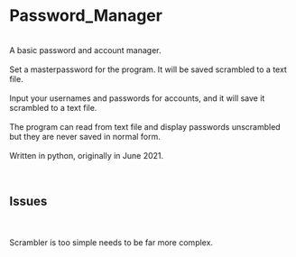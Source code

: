 # Password_Manager
<br>A basic password and account manager.</br> 
<br>Set a masterpassword for the program. It will be saved scrambled to a text file.</br>
<br>Input your usernames and passwords for accounts, and it will save it scrambled to a text file.</br>
<br>The program can read from text file and display passwords unscrambled but they are never saved in normal form.</br> 
<br>Written in python, originally in June 2021.</br>

<br><h2>Issues</h2></br>
<br>Scrambler is too simple needs to be far more complex.</br>

